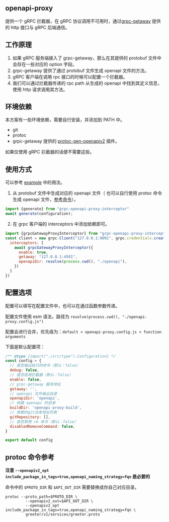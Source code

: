 ## openapi-proxy
提供一个 gRPC 拦截器，在 gRPC 协议调用不可用时，通过[grpc-getaway](https://github.com/grpc-ecosystem/grpc-gateway) 提供的 http 接口与 gRPC 后端通信。

## 工作原理
1. 如果 gRPC 服务端接入了 grpc-getaway，那么在其提供的 protobuf 文件中会存在一些对应的 option 字段。
2. grpc-getaway 提供了通过 protobuf 文件生成 openapi 文件的方法。
3. gRPC 客户端在调用 rpc 接口的时候可以配置一个拦截器。
4. 我们可以通过拦截器传递的 rpc path 从生成的 openapi 中找到其定义信息，使用 http 请求调用其方法。

## 环境依赖
本方案有一些环境依赖，需要自行安装，并添加到 PATH 中。
* git
* protoc
* grpc-getaway 提供的 [protoc-gen-openapiv2](https://github.com/grpc-ecosystem/grpc-gateway/v2/protoc-gen-openapiv2) 插件。

如果仅使用 gRPC 拦截器的话便不需要这些。

## 使用方式

可以参考 [example](./example) 中的用法。

1. 从 protobuf 文件中生成对应的 openapi 文件（ 也可以自行使用 protoc 命令生成 openapi 文件，[参考命令](#protoc-命令参考)）。
```javascript
import {generate} from "grpc-openapi-proxy-interceptor"
await generate(configuration);
```
2. 在 grpc 客户端的 interceptors 中添加依赖即可。
```javascript
import {grpcGatewayProxyInterceptor} from "grpc-openapi-proxy-interceptor"
const client = new grpc.Client("127.0.0.1:9091", grpc.credentials.createInsecure(), {
  interceptors: [
    await grpcGatewayProxyInterceptor({
      enable: true,
      getaway: "127.0.0.1:4501",
      openapiDir: resolve(process.cwd(), "./openapi"),
    })
  ]
})
```

## 配置选项
配置可以填写在配置文件中，也可以在通过函数参数传递。

配置文件使用 esm 语法，路径为 `resolve(process.cwd(), "./openapi-proxy.config.js")`

配置会进行合并，优先级为：`default < openapi-proxy.config.js < function arguments`

下面是默认配置项：
```javascript
/** @type {import("./src/type").Configuration} */
const config = {
  // 是否输出执行的命令（默认：false）
  debug: false,
  // 是否启用拦截器（默认：false）
  enable: false,
  // grpc-getaway 服务地址
  getaway: '',
  // openapi 文件输出目录
  openapiDir: 'openapi',
  // 构建 openapi 的目录
  buildDir: 'openapi-proxy-build',
  // 依赖的git仓库地址列表
  gitRepository: [],
  // 是否禁用 rm 命令（默认：false）
  disabledRemoveCommand: false,
}

export default config
```

## protoc 命令参考

**注意 `--openapiv2_opt include_package_in_tags=true,openapi_naming_strategy=fqn` 是必要的**

命令中的 `$PROTO_DIR` 和 `$API_OUT_DIR` 需要替换成你自己对应目录。

```shell
protoc --proto_path=$PROTO_DIR \
         --openapiv2_out=$API_OUT_DIR \
         --openapiv2_opt include_package_in_tags=true,openapi_naming_strategy=fqn \
         greeter/v1/services/greeter.proto
```
